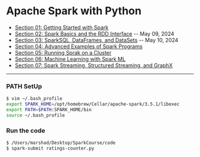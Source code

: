 # Apache Spark with Python

* [Section 01: Getting Started with Spark](https://github.com/muarshad01/Apache-Spark-with-Python/blob/main/Section01_Getting_Started_with_Spark.md)
* [Section 02: Spark Basics and the RDD Interface](https://github.com/muarshad01/Apache-Spark-with-Python/blob/main/Section02_Spark_Basics_and_the_RDD_Interface.md) -- May 09, 2024
* [Section 03: SparkSQL, DataFrames, and DataSets](https://github.com/muarshad01/Apache-Spark-with-Python/blob/main/Section03_SparkSQL_DataFrames_and_DataSets.md) -- May 10, 2024
* [Section 04: Advanced Examples of Spark Programs](https://github.com/muarshad01/Apache-Spark-with-Python/blob/main/Section04_Advanced_Examples_of_Spark_Programs.md)
* [Section 05: Running Sprak on a Cluster](https://github.com/muarshad01/Apache-Spark-with-Python/blob/main/Section05_Running_Sprak_on_a_Cluster.md)
* [Section 06: Machine Learning with Spark ML](https://github.com/muarshad01/Apache-Spark-with-Python/blob/main/Section06_Machine_Learning_with_Spark_ML.md)
* [Section 07: Spark Streaming, Structured Streaming, and GraphX](https://github.com/muarshad01/Apache-Spark-with-Python/blob/main/Section07_Spark_Streaming_Structured_Streaming_and_GraphX.md)

***

### PATH SetUp

```bash
$ vim ~/.bash_profile
export SPARK_HOME=/opt/homebrew/Cellar/apache-spark/3.5.1/libexec
export PATH=$PATH:SPARK_HOME/bin
source ~/.bash_profile
```

### Run the code

```bash
$ /Users/marshad/Desktop/SparkCourse/code
$ spark-submit ratings-counter.py
```
